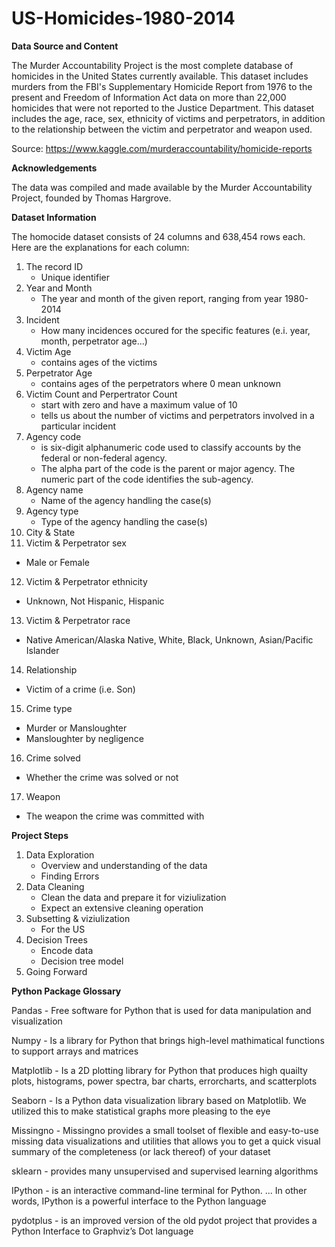# US-Homicides-1980-2014

**Data Source and Content**

The Murder Accountability Project is the most complete database of homicides in the United States currently available. This dataset includes murders from the FBI's Supplementary Homicide Report from 1976 to the present and Freedom of Information Act data on more than 22,000 homicides that were not reported to the Justice Department. This dataset includes the age, race, sex, ethnicity of victims and perpetrators, in addition to the relationship between the victim and perpetrator and weapon used.

Source: https://www.kaggle.com/murderaccountability/homicide-reports

**Acknowledgements**

The data was compiled and made available by the Murder Accountability Project, founded by Thomas Hargrove. 

**Dataset Information**

The homocide dataset consists of 24 columns and 638,454 rows each. Here are the explanations for each column:
1. The record ID
    * Unique identifier 
2. Year and Month
    * The year and month of the given report, ranging from year 1980-2014
3. Incident 
    * How many incidences occured for the specific features (e.i. year, month, perpetrator age...)
4. Victim Age
    * contains ages of the victims 
5. Perpetrator Age
   * contains ages of the perpetrators where 0 mean unknown 
6. Victim Count and Perpertrator Count 
   * start with zero and have a maximum value of 10 
   * tells us about the number of victims and perpetrators involved in a particular incident 
7. Agency code <br>
   * is six-digit alphanumeric code used to classify accounts by the federal or non-federal agency. 
   * The alpha part of the code is the parent or major agency. The numeric part of the code identifies the sub-agency.
8. Agency name
   * Name of the agency handling the case(s)
9. Agency type 
   * Type of the agency handling the case(s)
10. City & State 
11. Victim & Perpetrator sex
   * Male or Female
12. Victim & Perpetrator ethnicity
   * Unknown, Not Hispanic, Hispanic
13. Victim & Perpetrator race
   * Native American/Alaska Native, White, Black, Unknown, Asian/Pacific Islander
14. Relationship
   * Victim of a crime (i.e. Son) 
15. Crime type
   * Murder or Mansloughter
   * Mansloughter by negligence
16. Crime solved
   * Whether the crime was solved or not
17. Weapon
   * The weapon the crime was committed with 
        
**Project Steps**<br>
1. Data Exploration<br>
    * Overview and understanding of the data<br>
    * Finding Errors<br>
2. Data Cleaning<br>
    * Clean the data and prepare it for viziulization<br>
    * Expect an extensive cleaning operation<br>
3. Subsetting & viziulization<br>
    * For the US  <br>
4. Decision Trees<br>
    * Encode data<br>
    * Decision tree model<br>
5. Going Forward<br>

**Python Package Glossary**

Pandas - Free software for Python that is used for data manipulation and visualization

Numpy - Is a library for Python that brings high-level mathimatical functions to support arrays and matrices

Matplotlib - Is a 2D plotting library for Python that produces high quailty plots, histograms, power spectra, bar charts, errorcharts, and scatterplots

Seaborn - Is a Python data visualization library based on Matplotlib. We utilized this to make statistical graphs more pleasing to the eye

Missingno - Missingno provides a small toolset of flexible and easy-to-use missing data visualizations and utilities that allows you to get a quick visual summary of the completeness (or lack thereof) of your dataset

sklearn - provides many unsupervised and supervised learning algorithms

IPython - is an interactive command-line terminal for Python. ... In other words, IPython is a powerful interface to the Python language

pydotplus - is an improved version of the old pydot project that provides a Python Interface to Graphviz’s Dot language
